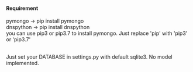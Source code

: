 #### Requirement
pymongo -> pip install pymongo<br>
dnspython -> pip install dnspython<br>
you can use pip3 or pip3.7 to install pymongo. Just replace 'pip' with 'pip3' or 'pip3.7'<br><br>

Just set your DATABASE in settings.py with default sqlite3. No model implemented.
